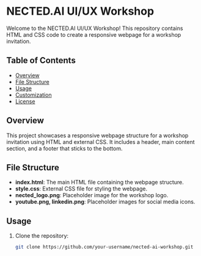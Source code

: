 # NECTED.AI UI/UX Workshop

Welcome to the NECTED.AI UI/UX Workshop! This repository contains HTML and CSS code to create a responsive webpage for a workshop invitation.

## Table of Contents
- [Overview](#overview)
- [File Structure](#file-structure)
- [Usage](#usage)
- [Customization](#customization)
- [License](#license)

## Overview

This project showcases a responsive webpage structure for a workshop invitation using HTML and external CSS. It includes a header, main content section, and a footer that sticks to the bottom.

## File Structure

- **index.html**: The main HTML file containing the webpage structure.
- **style.css**: External CSS file for styling the webpage.
- **nected_logo.png**: Placeholder image for the workshop logo.
- **youtube.png, linkedin.png**: Placeholder images for social media icons.

## Usage

1. Clone the repository:

   ```bash
   git clone https://github.com/your-username/nected-ai-workshop.git
